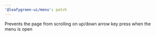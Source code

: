 ```yaml
---
'@leafygreen-ui/menu': patch
---
```


Prevents the page from scrolling on up/down arrow key press when the menu is open
